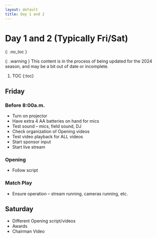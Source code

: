 ```yaml
---
layout: default
title: Day 1 and 2
---
```


# Day 1 and 2 (Typically Fri/Sat)
{: .no_toc }

{: .warning }
This content is in the process of being updated for the 2024 season, and may be a bit out of date or incomplete.

1. TOC
{:toc}

## Friday   
 
### Before 8:00a.m. 

- Turn on projector 
- Have extra 4 AA batteries on hand for mics 
- Test sound – mics, field sound, DJ 
- Check organization of Opening videos 
- Test video playback for ALL videos 
- Start sponsor input 
- Start live stream 
 
### Opening 

- Follow script 
 
### Match Play 

- Ensure operation – stream running, cameras running, etc. 
 
## Saturday  

- Different Opening script/videos 
- Awards 
- Chairman Video 
 
